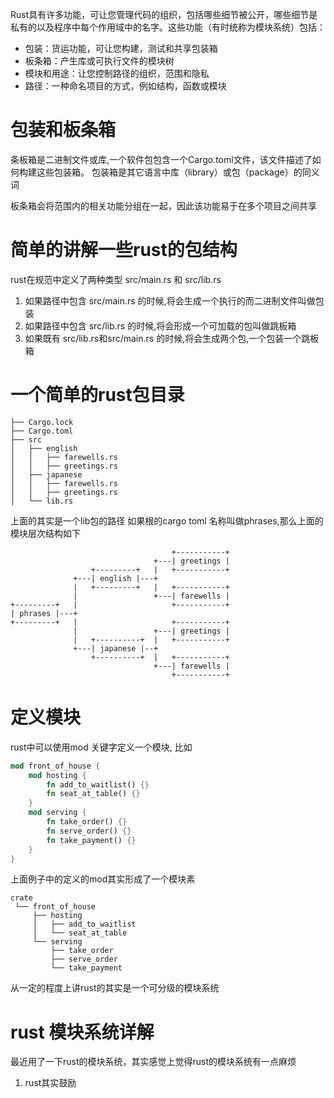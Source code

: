 Rust具有许多功能，可让您管理代码的组织，包括哪些细节被公开，哪些细节是私有的以及程序中每个作用域中的名字。这些功能（有时统称为模块系统）包括：

- 包装：货运功能，可让您构建，测试和共享包装箱
- 板条箱：产生库或可执行文件的模块树
- 模块和用途：让您控制路径的组织，范围和隐私
- 路径：一种命名项目的方式，例如结构，函数或模块

# 包装和板条箱

条板箱是二进制文件或库,一个软件包包含一个Cargo.toml文件，该文件描述了如何构建这些包装箱。
包装箱是其它语言中库（library）或包（package）的同义词

板条箱会将范围内的相关功能分组在一起，因此该功能易于在多个项目之间共享

# 简单的讲解一些rust的包结构

rust在规范中定义了两种类型 src/main.rs 和 src/lib.rs

1. 如果路径中包含 src/main.rs 的时候,将会生成一个执行的而二进制文件叫做包装
2. 如果路径中包含 src/lib.rs 的时候,将会形成一个可加载的包叫做跳板箱
3. 如果既有 src/lib.rs和src/main.rs 的时候,将会生成两个包,一个包装一个跳板箱

# 一个简单的rust包目录

```
├── Cargo.lock
├── Cargo.toml
├── src
│   ├── english
│   │   ├── farewells.rs
│   │   ├── greetings.rs
│   ├── japanese
│   │   ├── farewells.rs
│   │   ├── greetings.rs
│   └── lib.rs
```

上面的其实是一个lib包的路径 如果根的cargo toml 名称叫做phrases,那么上面的模块层次结构如下

```
                                    +-----------+
                                +---| greetings |
                  +---------+   |   +-----------+
              +---| english |---+
              |   +---------+   |   +-----------+
              |                 +---| farewells |
+---------+   |                     +-----------+
| phrases |---+
+---------+   |                     +-----------+
              |                 +---| greetings |
              |   +----------+  |   +-----------+
              +---| japanese |--+
                  +----------+  |   +-----------+
                                +---| farewells |
                                    +-----------+
```

# 定义模块

rust中可以使用mod 关键字定义一个模块, 比如

```rust
mod front_of_house {
    mod hosting {
        fn add_to_waitlist() {}
        fn seat_at_table() {}
    }
    mod serving {
        fn take_order() {}
        fn serve_order() {}
        fn take_payment() {}
    }
}
```

上面例子中的定义的mod其实形成了一个模块素

```
crate
 └── front_of_house
     ├── hosting
     │   ├── add_to_waitlist
     │   └── seat_at_table
     └── serving
         ├── take_order
         ├── serve_order
         └── take_payment
```

从一定的程度上讲rust的其实是一个可分级的模块系统

# rust 模块系统详解

最近用了一下rust的模块系统，其实感觉上觉得rust的模块系统有一点麻烦

1. rust其实鼓励

